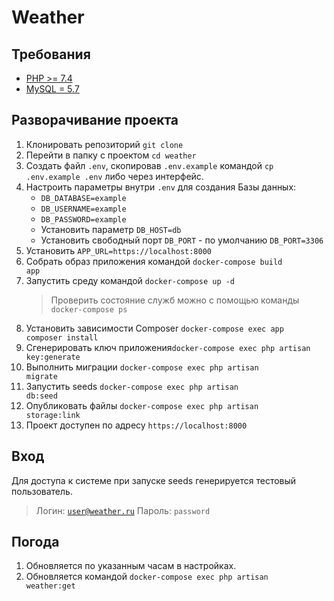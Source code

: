 # Weather

## Требования
- [PHP >= 7.4](http://php.net/)
- [MySQL = 5.7](https://www.mysql.com/)

## Разворачивание проекта

1. Клонировать репозиторий <code>git clone </code>
2. Перейти в папку с проектом <code>cd weather</code>
3. Создать файл <code>.env</code>, скопировав <code>.env.example</code> командой <code>cp .env.example .env</code> либо через интерфейс.
4. Настроить параметры внутри <code>.env</code> для создания Базы данных:
    - <code>DB_DATABASE=example</code>
    - <code>DB_USERNAME=example</code>
    - <code>DB_PASSWORD=example</code>
    - Установить параметр <code>DB_HOST=db</code>
    - Установить свободный порт <code>DB_PORT</code> - по умолчанию <code>DB_PORT=3306</code>
5. Установить <code>APP_URL=https:\/\/localhost:8000</code>
6. Собрать образ приложения командой <code>docker-compose build app</code>
7. Запустить среду командой <code>docker-compose up -d</code>
    >Проверить состояние служб можно с помощью команды <code>docker-compose ps</code>
7. Установить зависимости Composer <code>docker-compose exec app composer install</code>
8. Сгенерировать ключ приложения<code>docker-compose exec php artisan key:generate</code>
9. Выполнить миграции <code>docker-compose exec php artisan migrate</code>
10. Запустить seeds <code>docker-compose exec php artisan db:seed</code>
11. Опубликовать файлы <code>docker-compose exec php artisan storage:link</code>
12. Проект доступен по адресу <code>https:\/\/localhost:8000</code>

## Вход
Для доступа к системе при запуске seeds генерируется тестовый пользователь.
>Логин:  <code>user@weather.ru</code>
>Пароль: <code>password</code>

## Погода
1. Обновляется по указанным часам в настройках.
2. Обновляется командой <code>docker-compose exec php artisan weather:get</code>
